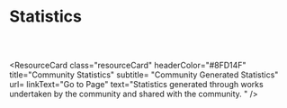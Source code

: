 # Statistics

<style>
.theme-default-content:not(.custom){
    max-width:1280px;
}
.resourceCard{
    flex-basis:30%; margin-bottom:1rem
}
</style>
<div style="display:flex; flex-direction:row; flex-wrap:wrap; justify-content:space-evenly; align-content:space-around">

<ResourceCard
    class="resourceCard"
    headerColor="#0088CC"
    title="Offical Statistics"
    subtitle= "Catalyst Generated Statistics" 
    url=""
    linkText="Go to Page"
    text="Officially generated statistics" />

<ResourceCard
    class="resourceCard"
    headerColor="#0088CC"
    title="'Offical' Analysis"
    subtitle="Analysis of the offical statistics by IOGs Catalyst team and other recognised community analysts."
    url=""
    linkText="Go to Page"
    text="The vCA-tool was designed allow vCAs (veteren Community advisors to provide a better user experience and a better way tocoordinate the vCA work." />
    
<ResourceCard
    class="resourceCard"
    headerColor="#8FD14F"
    title="Community Statistics"
    subtitle= "Community Generated Statistics" 
    url=
    linkText="Go to Page"
    text="Statistics generated through works undertaken by the community and shared with the community. " />
    
<ResourceCard
    class="resourceCard"
    headerColor="#8FD14F"
    title="Community Analysis"
    subtitle="Shared pool of analysis undertaken by the community"
    url=""
    linkText="Go to Page"
    text="These are analysis undertaken by the community on both offical and community statistics. If you have analysis that you wish to share please contact us on [Telegram]|(https://t.me/cardanoaim_official)" />

</div>
